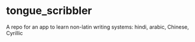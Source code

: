 # tongue_scribbler
A repo for an app to learn non-latin writing systems: hindi, arabic, Chinese, Cyrillic
